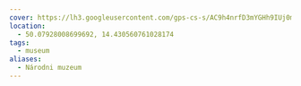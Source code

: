 ```yaml
---
cover: https://lh3.googleusercontent.com/gps-cs-s/AC9h4nrfD3mYGHh9IUj0m3pv2siEj9gm0LPP1xU_PiRdPpi33Zmi-oWaUYcgQzbOGmHQVcv4auySuwEBJC5zn8ZnhKLjwdbsRtGF4DRXPYOR3IesktOzfOpwDLjBORuhXOpe2ikl084a=w408-h306-k-no
location:
  - 50.07928008699692, 14.430560761028174
tags:
  - museum
aliases:
  - Národni muzeum
---
```


